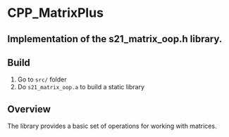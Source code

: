# CPP_MatrixPlus

## Implementation of the s21_matrix_oop.h library.

## Build
1. Go to ```src/``` folder
2. Do ```s21_matrix_oop.a``` to build a static library

## Overview
The library provides a basic set of operations for working with matrices.
